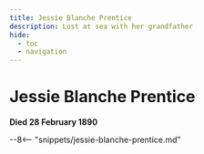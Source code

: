 ```yaml
---
title: Jessie Blanche Prentice
description: Lost at sea with her grandfather
hide:
  - toc
  - navigation 
---
```


# Jessie Blanche Prentice

**Died 28 February 1890**

--8<-- "snippets/jessie-blanche-prentice.md"
